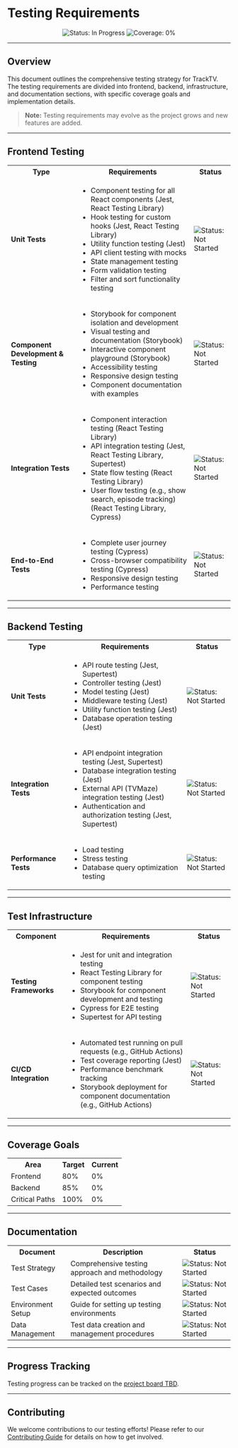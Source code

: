 # Testing Requirements

<p align="center">
  <img src="https://img.shields.io/badge/Status-In_Progress-blue?style=for-the-badge" alt="Status: In Progress" />
  <img src="https://img.shields.io/badge/Coverage-0%25-red?style=for-the-badge" alt="Coverage: 0%" />
</p>

---

## Overview

This document outlines the comprehensive testing strategy for TrackTV. The testing requirements are divided into frontend, backend, infrastructure, and documentation sections, with specific coverage goals and implementation details.

> **Note:** Testing requirements may evolve as the project grows and new features are added.

---

## Frontend Testing

<table>
  <tr>
    <th>Type</th>
    <th>Requirements</th>
    <th>Status</th>
  </tr>
  <tr>
    <td><b>Unit Tests</b></td>
    <td>
      <ul>
        <li>Component testing for all React components (Jest, React Testing Library)</li>
        <li>Hook testing for custom hooks (Jest, React Testing Library)</li>
        <li>Utility function testing (Jest)</li>
        <li>API client testing with mocks</li>
        <li>State management testing</li>
        <li>Form validation testing</li>
        <li>Filter and sort functionality testing</li>
      </ul>
    </td>
    <td><img src="https://img.shields.io/badge/Status-Not_Started-lightgrey?style=flat-square" alt="Status: Not Started" /></td>
  </tr>
  <tr>
    <td><b>Component Development & Testing</b></td>
    <td>
      <ul>
        <li>Storybook for component isolation and development</li>
        <li>Visual testing and documentation (Storybook)</li>
        <li>Interactive component playground (Storybook)</li>
        <li>Accessibility testing</li>
        <li>Responsive design testing</li>
        <li>Component documentation with examples</li>
      </ul>
    </td>
    <td><img src="https://img.shields.io/badge/Status-Not_Started-lightgrey?style=flat-square" alt="Status: Not Started" /></td>
  </tr>
  <tr>
    <td><b>Integration Tests</b></td>
    <td>
      <ul>
        <li>Component interaction testing (React Testing Library)</li>
        <li>API integration testing (Jest, React Testing Library, Supertest)</li>
        <li>State flow testing (React Testing Library)</li>
        <li>User flow testing (e.g., show search, episode tracking) (React Testing Library, Cypress)</li>
      </ul>
    </td>
    <td><img src="https://img.shields.io/badge/Status-Not_Started-lightgrey?style=flat-square" alt="Status: Not Started" /></td>
  </tr>
  <tr>
    <td><b>End-to-End Tests</b></td>
    <td>
      <ul>
        <li>Complete user journey testing (Cypress)</li>
        <li>Cross-browser compatibility testing (Cypress)</li>
        <li>Responsive design testing</li>
        <li>Performance testing</li>
      </ul>
    </td>
    <td><img src="https://img.shields.io/badge/Status-Not_Started-lightgrey?style=flat-square" alt="Status: Not Started" /></td>
  </tr>
</table>

---

## Backend Testing

<table>
  <tr>
    <th>Type</th>
    <th>Requirements</th>
    <th>Status</th>
  </tr>
  <tr>
    <td><b>Unit Tests</b></td>
    <td>
      <ul>
        <li>API route testing (Jest, Supertest)</li>
        <li>Controller testing (Jest)</li>
        <li>Model testing (Jest)</li>
        <li>Middleware testing (Jest)</li>
        <li>Utility function testing (Jest)</li>
        <li>Database operation testing (Jest)</li>
      </ul>
    </td>
    <td><img src="https://img.shields.io/badge/Status-Not_Started-lightgrey?style=flat-square" alt="Status: Not Started" /></td>
  </tr>
  <tr>
    <td><b>Integration Tests</b></td>
    <td>
      <ul>
        <li>API endpoint integration testing (Jest, Supertest)</li>
        <li>Database integration testing (Jest)</li>
        <li>External API (TVMaze) integration testing (Jest)</li>
        <li>Authentication and authorization testing (Jest, Supertest)</li>
      </ul>
    </td>
    <td><img src="https://img.shields.io/badge/Status-Not_Started-lightgrey?style=flat-square" alt="Status: Not Started" /></td>
  </tr>
  <tr>
    <td><b>Performance Tests</b></td>
    <td>
      <ul>
        <li>Load testing</li>
        <li>Stress testing</li>
        <li>Database query optimization testing</li>
      </ul>
    </td>
    <td><img src="https://img.shields.io/badge/Status-Not_Started-lightgrey?style=flat-square" alt="Status: Not Started" /></td>
  </tr>
</table>

---

## Test Infrastructure

<table>
  <tr>
    <th>Component</th>
    <th>Requirements</th>
    <th>Status</th>
  </tr>
  <tr>
    <td><b>Testing Frameworks</b></td>
    <td>
      <ul>
        <li>Jest for unit and integration testing</li>
        <li>React Testing Library for component testing</li>
        <li>Storybook for component development and testing</li>
        <li>Cypress for E2E testing</li>
        <li>Supertest for API testing</li>
      </ul>
    </td>
    <td><img src="https://img.shields.io/badge/Status-Not_Started-lightgrey?style=flat-square" alt="Status: Not Started" /></td>
  </tr>
  <tr>
    <td><b>CI/CD Integration</b></td>
    <td>
      <ul>
        <li>Automated test running on pull requests (e.g., GitHub Actions)</li>
        <li>Test coverage reporting (Jest)</li>
        <li>Performance benchmark tracking</li>
        <li>Storybook deployment for component documentation (e.g., GitHub Actions)</li>
      </ul>
    </td>
    <td><img src="https://img.shields.io/badge/Status-Not_Started-lightgrey?style=flat-square" alt="Status: Not Started" /></td>
  </tr>
</table>

---

## Coverage Goals

<table>
  <tr>
    <th>Area</th>
    <th>Target</th>
    <th>Current</th>
  </tr>
  <tr>
    <td>Frontend</td>
    <td>80%</td>
    <td>0%</td>
  </tr>
  <tr>
    <td>Backend</td>
    <td>85%</td>
    <td>0%</td>
  </tr>
  <tr>
    <td>Critical Paths</td>
    <td>100%</td>
    <td>0%</td>
  </tr>
</table>

---

## Documentation

<table>
  <tr>
    <th>Document</th>
    <th>Description</th>
    <th>Status</th>
  </tr>
  <tr>
    <td>Test Strategy</td>
    <td>Comprehensive testing approach and methodology</td>
    <td><img src="https://img.shields.io/badge/Status-Not_Started-lightgrey?style=flat-square" alt="Status: Not Started" /></td>
  </tr>
  <tr>
    <td>Test Cases</td>
    <td>Detailed test scenarios and expected outcomes</td>
    <td><img src="https://img.shields.io/badge/Status-Not_Started-lightgrey?style=flat-square" alt="Status: Not Started" /></td>
  </tr>
  <tr>
    <td>Environment Setup</td>
    <td>Guide for setting up testing environments</td>
    <td><img src="https://img.shields.io/badge/Status-Not_Started-lightgrey?style=flat-square" alt="Status: Not Started" /></td>
  </tr>
  <tr>
    <td>Data Management</td>
    <td>Test data creation and management procedures</td>
    <td><img src="https://img.shields.io/badge/Status-Not_Started-lightgrey?style=flat-square" alt="Status: Not Started" /></td>
  </tr>
</table>

---

## Progress Tracking

Testing progress can be tracked on the [project board TBD](https://github.com/sagy101/tv-tracker/projects).

---

## Contributing

We welcome contributions to our testing efforts! Please refer to our [Contributing Guide](CONTRIBUTING.md) for details on how to get involved. 